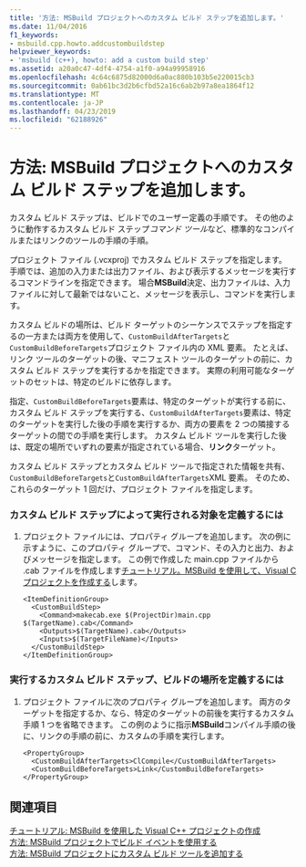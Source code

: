 ```yaml
---
title: '方法: MSBuild プロジェクトへのカスタム ビルド ステップを追加します。'
ms.date: 11/04/2016
f1_keywords:
- msbuild.cpp.howto.addcustombuildstep
helpviewer_keywords:
- 'msbuild (c++), howto: add a custom build step'
ms.assetid: a20a0c47-4df4-4754-a1f0-a94a99958916
ms.openlocfilehash: 4c64c6875d82000d6a0ac880b103b5e220015cb3
ms.sourcegitcommit: 0ab61bc3d2b6cfbd52a16c6ab2b97a8ea1864f12
ms.translationtype: MT
ms.contentlocale: ja-JP
ms.lasthandoff: 04/23/2019
ms.locfileid: "62188926"
---
```

# <a name="how-to-add-a-custom-build-step-to-msbuild-projects"></a>方法: MSBuild プロジェクトへのカスタム ビルド ステップを追加します。

カスタム ビルド ステップは、ビルドでのユーザー定義の手順です。 その他のように動作するカスタム ビルド ステップ*コマンド ツール*など、標準的なコンパイルまたはリンクのツールの手順の手順。

プロジェクト ファイル (.vcxproj) でカスタム ビルド ステップを指定します。 手順では、追加の入力または出力ファイル、および表示するメッセージを実行するコマンドラインを指定できます。 場合**MSBuild**決定、出力ファイルは、入力ファイルに対して最新ではないこと、メッセージを表示し、コマンドを実行します。

カスタム ビルドの場所は、ビルド ターゲットのシーケンスでステップを指定するの一方または両方を使用して、`CustomBuildAfterTargets`と`CustomBuildBeforeTargets`プロジェクト ファイル内の XML 要素。 たとえば、リンク ツールのターゲットの後、マニフェスト ツールのターゲットの前に、カスタム ビルド ステップを実行するかを指定できます。 実際の利用可能なターゲットのセットは、特定のビルドに依存します。

指定、`CustomBuildBeforeTargets`要素は、特定のターゲットが実行する前に、カスタム ビルド ステップを実行する、`CustomBuildAfterTargets`要素は、特定のターゲットを実行した後の手順を実行するか、両方の要素を 2 つの隣接するターゲットの間での手順を実行します。 カスタム ビルド ツールを実行した後は、既定の場所でいずれの要素が指定されている場合、**リンク**ターゲット。

カスタム ビルド ステップとカスタム ビルド ツールで指定された情報を共有、`CustomBuildBeforeTargets`と`CustomBuildAfterTargets`XML 要素。 そのため、これらのターゲット 1 回だけ、プロジェクト ファイルを指定します。

### <a name="to-define-what-is-executed-by-the-custom-build-step"></a>カスタム ビルド ステップによって実行される対象を定義するには

1. プロジェクト ファイルには、プロパティ グループを追加します。 次の例に示すように、このプロパティ グループで、コマンド、その入力と出力、およびメッセージを指定します。 この例で作成した main.cpp ファイルから .cab ファイルを作成します[チュートリアル。MSBuild を使用して、Visual C プロジェクトを作成する](walkthrough-using-msbuild-to-create-a-visual-cpp-project.md)します。

    ```
    <ItemDefinitionGroup>
      <CustomBuildStep>
        <Command>makecab.exe $(ProjectDir)main.cpp $(TargetName).cab</Command>
        <Outputs>$(TargetName).cab</Outputs>
        <Inputs>$(TargetFileName)</Inputs>
      </CustomBuildStep>
    </ItemDefinitionGroup>
    ```

### <a name="to-define-where-in-the-build-the-custom-build-step-will-execute"></a>実行するカスタム ビルド ステップ、ビルドの場所を定義するには

1. プロジェクト ファイルに次のプロパティ グループを追加します。 両方のターゲットを指定するか、なら、特定のターゲットの前後を実行するカスタム手順 1 つを省略できます。 この例のように指示**MSBuild**コンパイル手順の後に、リンクの手順の前に、カスタムの手順を実行します。

    ```
    <PropertyGroup>
      <CustomBuildAfterTargets>ClCompile</CustomBuildAfterTargets>
      <CustomBuildBeforeTargets>Link</CustomBuildBeforeTargets>
    </PropertyGroup>
    ```

## <a name="see-also"></a>関連項目

[チュートリアル: MSBuild を使用した Visual C++ プロジェクトの作成](walkthrough-using-msbuild-to-create-a-visual-cpp-project.md)<br/>
[方法: MSBuild プロジェクトでビルド イベントを使用する](how-to-use-build-events-in-msbuild-projects.md)<br/>
[方法: MSBuild プロジェクトにカスタム ビルド ツールを追加する](how-to-add-custom-build-tools-to-msbuild-projects.md)
